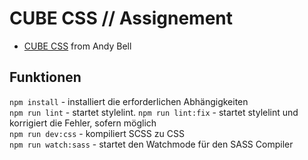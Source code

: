# CUBE CSS // Assignement

- [CUBE CSS](https://cube.fyi) from Andy Bell

## Funktionen

`npm install` - installiert die erforderlichen Abhängigkeiten  
`npm run lint` - startet stylelint. 
`npm run lint:fix` - startet stylelint und korrigiert die Fehler, sofern möglich  
`npm run dev:css` - kompiliert SCSS zu CSS   
`npm run watch:sass` - startet den Watchmode für den SASS Compiler
